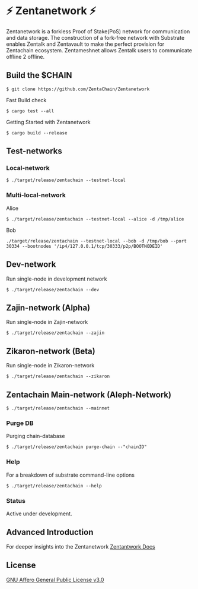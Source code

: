 # :zap: Zentanetwork :zap:

Zentanetwork is a forkless Proof of Stake(PoS) network for communication and data storage. 
The construction of a fork-free network with Substrate enables Zentalk and Zentavault to make the perfect provision for Zentachain ecosystem. Zentameshnet allows Zentalk users to communicate offline 2 offline.

## Build the $CHAIN

````
$ git clone https://github.com/ZentaChain/Zentanetwork
````

Fast Build check

````
$ cargo test --all
````

Getting Started with Zentanetwork

````
$ cargo build --release
````

## Test-networks

### Local-network

````
$ ./target/release/zentachain --testnet-local
````
### Multi-local-network
Alice

````
$ ./target/release/zentachain --testnet-local --alice -d /tmp/alice
````
Bob
````
./target/release/zentachain --testnet-local --bob -d /tmp/bob --port 30334 --bootnodes '/ip4/127.0.0.1/tcp/30333/p2p/BOOTNODEID'
````
## Dev-network
Run single-node in development network

````
$ ./target/release/zentachain --dev
````

## Zajin-network (Alpha)
Run single-node in Zajin-network
````
$ ./target/release/zentachain --zajin
 ````
 
## Zikaron-network (Beta)
Run single-node in Zikaron-network
````
$ ./target/release/zentachain --zikaron
````

## Zentachain Main-network (Aleph-Network)

````
$ ./target/release/zentachain --mainnet
````

### Purge DB
Purging chain-database

````
$ ./target/release/zentachain purge-chain --"chainID"
````
### Help
For a breakdown of substrate command-line options
````
$ ./target/release/zentachain --help
````

### Status
Active under development.

## Advanced Introduction 
For deeper insights into the Zentanetwork
[Zentantwork Docs](https://docs.zentachain.io/zentanetwork)

## License

[GNU Affero General Public License v3.0](https://github.com/ZentaChain/Zentanetwork/blob/master/LICENSE)
